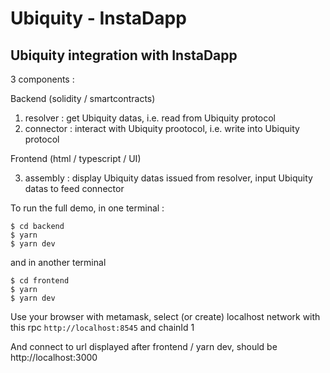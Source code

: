 # Ubiquity - InstaDapp

## Ubiquity integration with InstaDapp

3 components :

Backend (solidity / smartcontracts)

1. resolver : get Ubiquity datas, i.e. read from Ubiquity protocol
2. connector : interact with Ubiquity prootocol, i.e. write into Ubiquity protocol

Frontend (html / typescript / UI)

3. assembly : display Ubiquity datas issued from resolver, input Ubiquity datas to feed connector

To run the full demo, in one terminal :

```
$ cd backend
$ yarn
$ yarn dev
```

and in another terminal

```
$ cd frontend
$ yarn
$ yarn dev
```

Use your browser with metamask, select (or create) localhost network with this rpc `http://localhost:8545` and chainId 1

And connect to url displayed after frontend / yarn dev, should be http://localhost:3000
